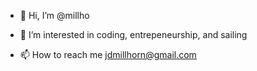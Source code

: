 - 👋 Hi, I’m @millho
  
- 👀 I’m interested in coding, entrepeneurship, and sailing 

- 📫 How to reach me
    jdmillhorn@gmail.com

<!---
millho/millho is a ✨ special ✨ repository because its `README.md` (this file) appears on your GitHub profile.
You can click the Preview link to take a look at your changes.
--->

